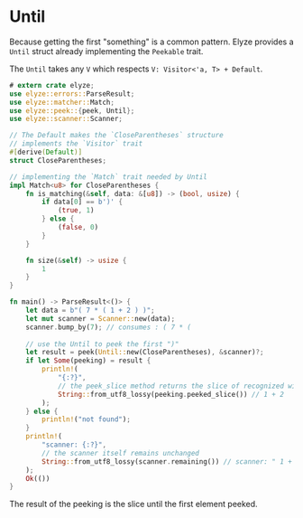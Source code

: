 # Until

Because getting the first "something" is a common pattern. Elyze provides a `Until` struct already implementing
the `Peekable` trait.

The `Until` takes any `V` which respects `V: Visitor<'a, T> + Default`.

```rust
# extern crate elyze;
use elyze::errors::ParseResult;
use elyze::matcher::Match;
use elyze::peek::{peek, Until};
use elyze::scanner::Scanner;

// The Default makes the `CloseParentheses` structure 
// implements the `Visitor` trait
#[derive(Default)]
struct CloseParentheses;

// implementing the `Match` trait needed by Until
impl Match<u8> for CloseParentheses {
    fn is_matching(&self, data: &[u8]) -> (bool, usize) {
        if data[0] == b')' {
            (true, 1)
        } else {
            (false, 0)
        }
    }

    fn size(&self) -> usize {
        1
    }
}

fn main() -> ParseResult<()> {
    let data = b"( 7 * ( 1 + 2 ) )";
    let mut scanner = Scanner::new(data);
    scanner.bump_by(7); // consumes : ( 7 * (
    
    // use the Until to peek the first ")"
    let result = peek(Until::new(CloseParentheses), &scanner)?;
    if let Some(peeking) = result {
        println!(
            "{:?}",
            // the peek_slice method returns the slice of recognized without the end element
            String::from_utf8_lossy(peeking.peeked_slice()) // 1 + 2
        );
    } else {
        println!("not found");
    }
    println!(
        "scanner: {:?}",
        // the scanner itself remains unchanged
        String::from_utf8_lossy(scanner.remaining()) // scanner: " 1 + 2 ) )"
    );
    Ok(())
}
```

The result of the peeking is the slice until the first element peeked.